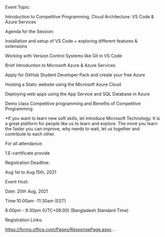 
Event Topic:

Introduction to Competitive Programming, Cloud Architecture:  VS Code & Azure Services

 

Agenda for the Session:

Installation and setup of VS Code + exploring different features & extensions

Working with Version Control Systems like Git in VS Code

Brief Introduction to Microsoft Azure & Azure Services

Apply for GitHub Student Developer Pack and create your free Azure

Hosting a Static website using the Microsoft Azure Cloud

Deploying web apps using the App Service and SQL Database in Azure

Demo class Competitive programming and Benefits of Competitive Programming

 

*If you want to learn new soft skills, let introduce Microsoft Technology. It is a great platform for people like us to learn and explore. The more you learn the faster you can improve, why needs to wait, let us together and contribute to each other.

 

For all attendance:

1.E-certificate provide 

 

Registration Deadline:

Aug 1st to Aug 15th, 2021

 

Event Host:

Date: 20th Aug, 2021

Time:10:00am -11:30am (EST)

8:00pm - 9:30pm (UTC+06:00) (Bangladesh Standard Time)

Registration Links:

https://forms.office.com/Pages/ResponsePage.aspx...
